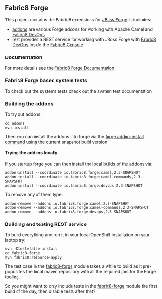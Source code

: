 ## Fabric8 Forge

This project contains the Fabric8 extensions for [JBoss Forge](http://forge.jboss.org/). It includes:

* [addons](addons) are various Forge addons for working with Apache Camel and [Fabric8 DevOps](http://fabric8.io/guide/fabric8DevOps.html)
* rest provides a REST service for working with JBoss Forge with [Fabric8 DevOps](http://fabric8.io/guide/fabric8DevOps.html) inside the [Fabric8 Console](http://fabric8.io/guide/console.html)


### Documentation

For more details see the [Fabric8 Forge Documentation](http://fabric8.io/guide/forge.html)

### Fabric8 Forge based system tests

To check out the systems tests check out the [system test documentation](systest/ReadMe.md)

### Building the addons

To try out addons:

    cd addons
    mvn install
    
Then you can install the addons into forge via the [forge addon-install command](http://fabric8.io/guide/forge.html) using the current snapshot build version 

#### Trying the addons locally
    
If you startup forge you can then install the local builds of the addons via:
    
    addon-install --coordinate io.fabric8.forge:camel,2.3-SNAPSHOT
    addon-install --coordinate io.fabric8.forge:camel-commands,2.3-SNAPSHOT
    addon-install --coordinate io.fabric8.forge:devops,2.3-SNAPSHOT
    
To remove any of them type:
   
    addon-remove --addons io.fabric8.forge:camel,2.3-SNAPSHOT
    addon-remove --addons io.fabric8.forge:camel-commands,2.3-SNAPSHOT
    addon-remove --addons io.fabric8.forge:devops,2.3-SNAPSHOT

### Building and testing REST service

To build everything and run it in your local OpenShift installation on your laptop try:

    mvn -Dtest=false install 
    cd fabric8-forge
    mvn fabric8:resource-apply
    
The test case in the [fabric8-forge](fabric8-forge) module takes a while to build as it pre-populates the local maven repository with all the required jars for the Forge tooling.
    
So you might want to only include tests in the [fabric8-forge](fabric8-forge) module the first build of the day, then disable tests after that?

